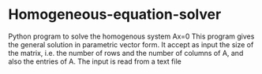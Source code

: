 # Homogeneous-equation-solver
Python program to solve the homogenous system Ax=0 
This program gives the general solution in parametric vector form.
It accept as input the size of the matrix, i.e. the number of rows and the number of columns of A, and also the entries of A. 
The input is read from a text file
